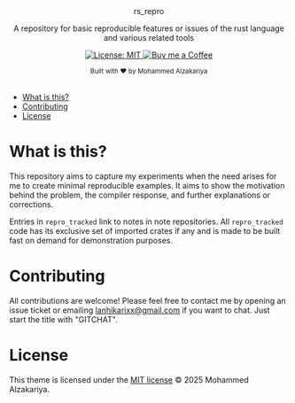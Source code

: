 <div align="center">
  rs_repro
  <p>A repository for basic reproducible features or issues of the rust language and various related tools</p>
</div>

<p align="center">
  <a href="https://opensource.org/licenses/MIT">
    <img src="https://img.shields.io/badge/License-MIT-brightgreen.svg"
      alt="License: MIT" />
  </a>
  <a href="https://buymeacoffee.com/lan22h">
    <img src="https://img.shields.io/static/v1?label=Buy me a coffee&message=%E2%9D%A4&logo=BuyMeACoffee&link=&color=greygreen"
      alt="Buy me a Coffee" />
  </a>
</p>

<div align="center">
  <sub>Built with ❤︎ by Mohammed Alzakariya
</div>
<br>

- [What is this?](#what-is-this)
- [Contributing](#contributing)
- [License](#license)


# What is this?

This repository aims to capture my experiments when the need arises for me to create minimal reproducible examples. 
It aims to show the motivation behind the problem, the compiler response, and further explanations or corrections.

Entries in `repro_tracked` link to notes in note repositories. All `repro_tracked` code has its exclusive set of imported
crates if any and is made to be built fast on demand for demonstration purposes.

# Contributing

All contributions are welcome! Please feel free to contact me by opening an issue ticket or emailing lanhikarixx@gmail.com if you want to chat. Just start the title with "GITCHAT".

# License

This theme is licensed under the [MIT license](https://opensource.org/licenses/mit-license.php) © 2025 Mohammed Alzakariya.
